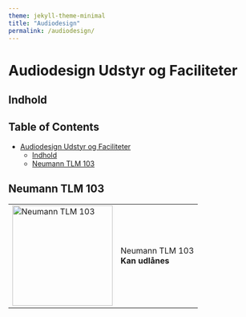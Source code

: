 ```yaml
---
theme: jekyll-theme-minimal
title: "Audiodesign"
permalink: /audiodesign/
---
```

# Audiodesign Udstyr og Faciliteter

## Indhold
<!-- TOC titleSize:2 tabSpaces:2 depthFrom:1 depthTo:6 withLinks:1 updateOnSave:1 orderedList:0 skip:0 title:1 charForUnorderedList:* -->
## Table of Contents
* [Audiodesign Udstyr og Faciliteter](#audiodesign-udstyr-og-faciliteter)
  * [Indhold](#indhold)
  * [Neumann TLM 103](#neumann-tlm-103)
<!-- /TOC -->

## Neumann TLM 103
<table><tr>
<td> <img src="https://www.neumann.com/homestudio/pictures/203/show/750x750/crop/TLM103+with+SG2.png?sh=e8cb782eee096d13" alt="Neumann TLM 103" style="width: 200px;"/> </td>
<td> <p> Neumann TLM 103 <br> <b>Kan udlånes</b> </br> </p> </td>
</tr></table>

<!--
A|B
-|-
![](https://www.neumann.com/homestudio/pictures/203/show/750x750/crop/TLM103+with+SG2.png?sh=e8cb782eee096d13) | Neumann TLM 103 <br> Kan udlånes </br> -->
